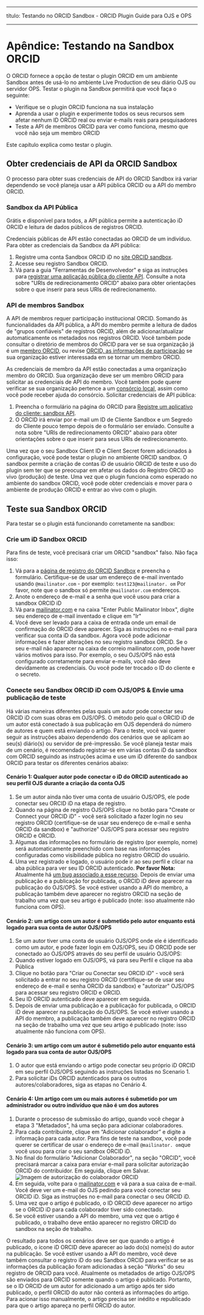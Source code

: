 - - -
título: Testando no ORCID Sandbox - ORCID Plugin Guide para OJS e OPS
- - -

# Apêndice: Testando na Sandbox ORCID

O ORCID fornece a opção de testar o plugin ORCID em um ambiente Sandbox antes de usá-lo no ambiente Live Production de seu diário OJS ou servidor OPS. Testar o plugin na Sandbox permitirá que você faça o seguinte:

* Verifique se o plugin ORCID funciona na sua instalação
* Aprenda a usar o plugin e experimente todos os seus recursos sem afetar nenhum ID ORCID real ou enviar e-mails reais para pesquisadores
* Teste a API de membros ORCID para ver como funciona, mesmo que você não seja um membro ORCID

Este capítulo explica como testar o plugin.

## Obter credenciais de API da ORCID Sandbox

O processo para obter suas credenciais de API do ORCID Sandbox irá variar dependendo se você planeja usar a API pública ORCID ou a API do membro ORCID.

### Sandbox da API Pública

Grátis e disponível para todos, a API pública permite a autenticação iD ORCID e leitura de dados públicos de registros ORCID.

Credenciais públicas de API estão conectadas ao ORCID de um indivíduo. Para obter as credenciais da Sandbox da API pública:

1. Registre uma conta Sandbox ORCID iD no [site ORCID sandbox](https://sandbox.orcid.org).
2. Acesse seu registro Sandbox ORCID.
3. Vá para a guia "Ferramentas de Desenvolvedor" e siga as instruções para [registrar uma aplicação pública do cliente API](https://support.orcid.org/hc/en-us/articles/360006897174-Register-a-public-API-client-application). Consulte a nota sobre "URIs de redirecionamento ORCID" abaixo para obter orientações sobre o que inserir para seus URIs de redirecionamento.

### API de membros Sandbox

A API de membros requer participação institucional ORCID. Somando às funcionalidades da API pública, a API do membro permite a leitura de dados de "grupos confiáveis" de registros ORCID, além de adicionar/atualizar automaticamente os metadados nos registros ORCID. Você também pode consultar o diretório de membros do ORCID para ver se sua organização já é um [membro ORCID](https://orcid.org/members), ou revise [ORCID, as informações de participação](https://orcid.org/about/membership) se sua organização estiver interessada em se tornar um membro ORCID.

As credenciais de membro da API estão conectadas a uma organização membro do ORCID. Sua organização deve ser um membro ORCID para solicitar as credenciais de API do membro. Você também pode querer verificar se sua organização pertence a um [consórcio local](https://orcid.org/consortia), assim como você pode receber ajuda do consórcio. Solicitar credenciais de API pública:

1. Preencha o formulário na página do ORCID para [Registre um aplicativo do cliente: sandbox API](https://orcid.org/content/register-client-application-sandbox).
2. O ORCID irá enviar por e-mail um ID de Cliente Sandbox e um Segredo do Cliente pouco tempo depois de o formulário ser enviado. Consulte a nota sobre "URIs de redirecionamento ORCID" abaixo para obter orientações sobre o que inserir para seus URIs de redirecionamento.

Uma vez que o seu Sandbox Client ID e Client Secret forem adicionados à configuração, você pode testar o plugin no ambiente ORCID sandbox. O sandbox permite a criação de contas iD de usuário ORCID de teste e uso do plugin sem ter que se preocupar em afetar os dados do Registro ORCID ao vivo (produção) de teste. Uma vez que o plugin funciona como esperado no ambiente do sandbox ORCID, você pode obter credenciais e mover para o ambiente de produção ORCID e entrar ao vivo com o plugin.

## Teste sua Sandbox ORCID

Para testar se o plugin está funcionando corretamente na sandbox:

### Crie um iD Sandbox ORCID

Para fins de teste, você precisará criar um ORCID "sandbox" falso. Não faça isso:

1. Vá para a [página de registro do ORCID Sandbox](https://sandbox.orcid.org/register) e preencha o formulário. Certifique-se de usar um endereço de e-mail inventado usando `@mailinator.com` - por exemplo: `test123@mailinator. om` Por favor, note que o sandbox só permite `@mailinator.com` endereços.
2. Anote o endereço de e-mail e a senha que você usou para criar a sandbox ORCID iD
3. Vá para [mailinator.com](https://www.mailinator.com/) e na caixa "Enter Public Mailinator Inbox", digite seu endereço de e-mail inventado e clique em "Ir"
4. Você deve ser levado para a caixa de entrada onde um email de confirmação do ORCID deve aparecer. Siga as instruções no e-mail para verificar sua conta iD da sandbox. Agora você pode adicionar informações e fazer alterações no seu registro sandbox ORCID. Se o seu e-mail não aparecer na caixa de correio mailinator.com, pode haver vários motivos para isso. Por exemplo, o seu OJS/OPS não está configurado corretamente para enviar e-mails, você não deve devidamente as credenciais. Ou você pode ter trocado o ID do cliente e o secreto.

### Conecte seu Sandbox ORCID iD com OJS/OPS & Envie uma publicação de teste

Há várias maneiras diferentes pelas quais um autor pode conectar seu ORCID iD com suas obras em OJS/OPS. O método pelo qual o ORCID iD de um autor está conectado à sua publicação em OJS dependerá do número de autores e quem está enviando o artigo. Para o teste, você vai querer seguir as instruções abaixo dependendo dos cenários que se aplicam ao seu(s) diário(s) ou servidor de pré-impressão. Se você planeja testar mais de um cenário, é recomendado registrar-se em várias contas iD da sandbox com ORCID seguindo as instruções acima e use um iD diferente do sandbox ORCID para testar os diferentes cenários abaixo:

#### Cenário 1: Qualquer autor pode conectar o iD do ORCID autenticado ao seu perfil OJS durante a criação da conta OJS

1. Se um autor ainda não tiver uma conta de usuário OJS/OPS, ele pode conectar seu ORCID iD na etapa de registro.
2. Quando na página de registro OJS/OPS clique no botão para "Create or Connect your ORCID iD" - você será solicitado a fazer login no seu registro ORCID (certifique-se de usar seu endereço de e-mail e senha ORCID da sandbox) e "authorize" OJS/OPS para acessar seu registro ORCID e ORCID.
3. Algumas das informações no formulário de registro (por exemplo, nome) será automaticamente preenchido com base nas informações configuradas como visibilidade pública no registro ORCID do usuário.
4. Uma vez registrado e logado, o usuário pode ir ao seu perfil e clicar na aba pública para ver seu ID ORCID autenticado. **Por favor Nota:** Atualmente há [um bug associado a esse recurso](https://github.com/pkp/orcidProfile/issues/158). Depois de enviar uma publicação e a publicação for publicada, o ORCID iD deve aparecer na publicação do OJS/OPS. Se você estiver usando a API do membro, a publicação também deve aparecer no registro ORCID na seção de trabalho uma vez que seu artigo é publicado (note: isso atualmente não funciona com OPS).

#### Cenário 2: um artigo com um autor é submetido pelo autor enquanto está logado para sua conta de autor OJS/OPS

1. Se um autor tiver uma conta de usuário OJS/OPS onde ele é identificado como um autor, e pode fazer login em OJS/OPS, seu iD ORCID pode ser conectado ao OJS/OPS através do seu perfil de usuário OJS/OPS:
2. Quando estiver logado em OJS/OPS, vá para seu Perfil e clique na aba Pública
3. Clique no botão para "Criar ou Conectar seu ORCID iD" - você será solicitado a entrar no seu registro ORCID (certifique-se de usar seu endereço de e-mail e senha ORCID da sandbox) e "autorizar" OJS/OPS para acessar seu registro ORCID e ORCID.
4. Seu ID ORCID autenticado deve aparecer em seguida.
5. Depois de enviar uma publicação e a publicação for publicada, o ORCID iD deve aparecer na publicação do OJS/OPS. Se você estiver usando a API do membro, a publicação também deve aparecer no registro ORCID na seção de trabalho uma vez que seu artigo é publicado (note: isso atualmente não funciona com OPS).

#### Cenário 3: um artigo com um autor é submetido pelo autor enquanto está logado para sua conta de autor OJS/OPS

1. O autor que está enviando o artigo pode conectar seu próprio iD ORCID em seu perfil OJS/OPS seguindo as instruções listadas no Scenario 1.
2. Para solicitar iDs ORCID autenticados para os outros autores/colaboradores, siga as etapas no Cenário 4.

#### Cenário 4: Um artigo com um ou mais autores é submetido por um administrador ou outro indivíduo que não é um dos autores

1. Durante o processo de submissão do artigo, quando você chegar à etapa 3 "Metadados", há uma seção para adicionar colaboradores.
2. Para cada contribuinte, clique em “Adicionar colaborador” e digite a informação para cada autor. Para fins de teste na sandbox, você pode querer se certificar de usar o endereço de e-mail `@mailinator. om`que você usou para criar o seu sandbox ORCID iD.
3. No final do formulário "Adicionar Colaborador", na seção "ORCID", você precisará marcar a caixa para enviar e-mail para solicitar autorização ORCID do contribuidor. Em seguida, clique em Salvar. ![Imagem de autorização do colaborador ORCID](./assets/orcid-contributor-authorization.png)
4. Em seguida, volte para o [mailinator.com](https://www.mailinator.com) e vá para a sua caixa de e-mail. Você deve ver um e-mail do OJS pedindo para você conectar seu ORCID iD. Siga as instruções no e-mail para conectar o seu ORCID iD.
5. Uma vez que o artigo é publicado, o ID ORCID deve aparecer no artigo se o ORCID iD para cada colaborador tiver sido conectado.
6. Se você estiver usando a API do membro, uma vez que o artigo é publicado, o trabalho deve então aparecer no registro ORCID do sandbox na seção de trabalho.

O resultado para todos os cenários deve ser que quando o artigo é publicado, o ícone iD ORCID deve aparecer ao lado do(s) nome(s) do autor na publicação. Se você estiver usando a API do membro, você deve também consultar o registro iD do seu Sandbox ORCID para verificar se as informações da publicação foram adicionadas à seção "Works" do seu registro de ORCID para você. Atualmente os metadados de artigo OJS/OPS são enviados para ORCID somente quando o artigo é publicado. Portanto, se o ID ORCID de um autor for adicionado a um artigo após ter sido publicado, o perfil ORCID do autor não conterá as informações do artigo. Para acionar isso manualmente, o artigo precisa ser inédito e republicado para que o artigo apareça no perfil ORCID do autor.
